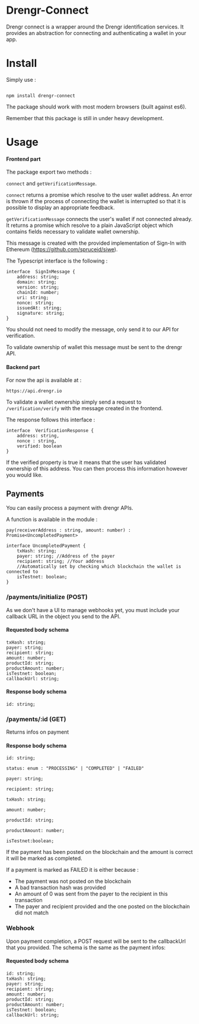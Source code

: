 
# Drengr-Connect
Drengr connect is a wrapper around the Drengr identification services. It provides an abstraction for connecting and authenticating a wallet in your app.

  

# Install

Simply use :

```

npm install drengr-connect

```

The package should work with most modern browsers (built against es6).

Remember that this package is still in under heavy development.

# Usage

#### Frontend part 

The package export two methods :

`connect` and `getVerificationMessage`.

`connect` returns a promise which resolve to the user wallet address. An error is thrown if the process of connecting the wallet is interrupted so that it is possible to display an appropriate feedback.

`getVerificationMessage` connects the user's wallet if not connected already. It returns a promise which resolve to a plain JavaScript object which contains fields necessary to validate wallet ownership.

This message is created with the provided implementation of Sign-In with Ethereum (https://github.com/spruceid/siwe).

The Typescript interface is the following : 
```
interface  SignInMessage {
	address: string;
	domain: string;
	version: string;
	chainId: number;
	uri: string;
	nonce: string;
	issuedAt: string;
	signature: string;
}
```

You should not need to modify the message, only send it to our API for verification.

 To validate ownership of wallet this message must be sent to the drengr API.

#### Backend part

For now the api is available at :

`https://api.drengr.io`

To validate a wallet ownership simply send a request to `/verification/verify` with the message created in the frontend. 

The response follows this interface : 
```
interface  VerificationResponse {
	address: string,
	nonce : string,
	verified: boolean
}
```
If the verified property is true it means that the user has validated ownership of this address. You can then process this information however you would like.


## Payments

You can easily process a payment with drengr APIs. 

A function is available in the module :

`pay(receiverAddress : string, amount: number) : Promise<UncompletedPayment>`


```
interface UncompletedPayment {
	txHash: string;
	payer: string; //Address of the payer
	recipient: string; //Your address
	//Automatically set by checking which blockchain the wallet is connected to
	isTestnet: boolean;
}
```



### /payments/initialize (POST)

As we don't have a UI to manage webhooks yet, you must include your callback URL in the object you send to the API.

#### Requested body schema

```
txHash: string;
payer: string;
recipient: string;
amount: number;
productId: string;
productAmount: number;
isTestnet: boolean;
callbackUrl: string;
```
#### Response body schema

```
id: string;
```

### /payments/:id (GET)

Returns infos on payment
#### Response body schema

```
id: string;

status: enum : "PROCESSING" | "COMPLETED" | "FAILED"

payer: string;

recipient: string;

txHash: string;

amount: number;

productId: string;

productAmount: number;

isTestnet:boolean;
```

If the payment has been posted on the blockchain and the amount is correct it will be marked as completed. 

If a payment is marked as FAILED it is either because :
- The payment was not posted on the blockchain
- A bad transaction hash was provided
- An amount of 0 was sent from the payer to the recipient in this transaction
- The payer and recipient provided and the one posted on the blockchain did not match

### Webhook

Upon payment completion, a POST request will be sent to the callbackUrl that you provided. The schema is the same as the payment infos:

#### Requested body schema

```
id: string;
txHash: string;
payer: string;
recipient: string; 
amount: number;
productId: string;
productAmount: number;
isTestnet: boolean;
callbackUrl: string;
```